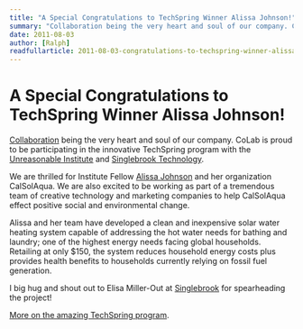 ```yaml
---
title: "A Special Congratulations to TechSpring Winner Alissa Johnson!"
summary: "Collaboration being the very heart and soul of our company. CoLab is proud to be participating in the innovative TechSpring program with the Unreasonable Institute and Singlebrook Technology."
date: 2011-08-03
author: [Ralph]
readfullarticle: 2011-08-03-congratulations-to-techspring-winner-alissa-johnson
---
```


# A Special Congratulations to TechSpring Winner Alissa Johnson!

[Collaboration](http://colab.coop) being the very heart and soul of our company. CoLab is proud to be participating in the innovative TechSpring program with the [Unreasonable Institute](http://unreasonableinstitute.org/profile/ajohnson/) and [Singlebrook Technology](http://www.singlebrook.com/connect/blog/techspringtba).

We are thrilled for Institute Fellow [Alissa Johnson](http://www.csrwire.com/press_releases/32657-Singlebrook-Technology-and-Unreasonable-Institute-Announce-Alissa-Johnson-CalSolAgua-as-TechSpring-Winner) and her organization CalSolAqua. We are also excited to be working as part of a tremendous team of creative technology and marketing companies to help CalSolAqua effect positive social and environmental change.

Alissa and her team have developed a clean and inexpensive solar water heating system capable of addressing the hot water needs for bathing and laundry; one of the highest energy needs facing global households. Retailing at only $150, the system reduces household energy costs plus provides health benefits to households currently relying on fossil fuel generation.

I big hug and shout out to Elisa Miller-Out at [Singlebrook](http://singlebrook.com/) for spearheading the project!

[More on the amazing TechSpring program](http://www.csrwire.com/press_releases/32657-Singlebrook-Technology-and-Unreasonable-Institute-Announce-Alissa-Johnson-CalSolAgua-as-TechSpring-Winner).
